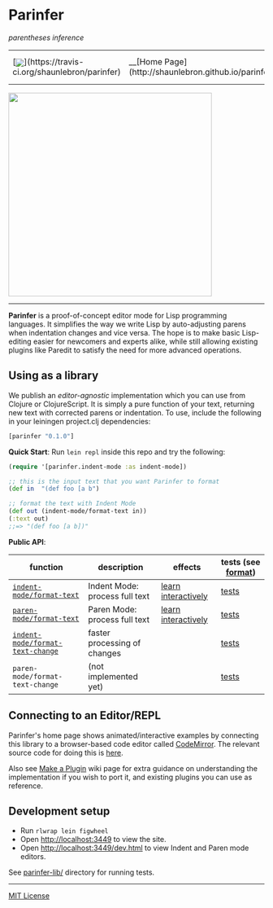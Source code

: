 # Parinfer 

_parentheses inference_

 <table>
<tr>
<td>[<img src="https://travis-ci.org/shaunlebron/parinfer.svg?branch=master" valign="middle">](https://travis-ci.org/shaunlebron/parinfer)</td>
<td>__[Home Page](http://shaunlebron.github.io/parinfer/)__</td>
<td>[Download Plugins](http://shaunlebron.github.io/parinfer/#editor-plugins)</td>
<td>[Make a Plugin](https://github.com/shaunlebron/parinfer/wiki/Make-a-Plugin)</td>
</tr>
</table>

<img src="http://zippy.gfycat.com/WeirdOddBluefintuna.gif" width="400">

---

__Parinfer__ is a proof-of-concept editor mode for Lisp programming languages.
It simplifies the way we write Lisp by auto-adjusting parens when indentation
changes and vice versa.  The hope is to make basic Lisp-editing easier for
newcomers and experts alike, while still allowing existing plugins like Paredit
to satisfy the need for more advanced operations.

[Paredit]:http://danmidwood.com/content/2014/11/21/animated-paredit.html

## Using as a library

We publish an _editor-agnostic_ implementation which you can use from Clojure
or ClojureScript.  It is simply a pure function of your text, returning new
text with corrected parens or indentation.  To use, include the following in
your leiningen project.clj dependencies:

```clj
[parinfer "0.1.0"]
```

__Quick Start__: Run `lein repl` inside this repo and try the following:

```clj
(require '[parinfer.indent-mode :as indent-mode])

;; this is the input text that you want Parinfer to format
(def in  "(def foo [a b")

;; format the text with Indent Mode
(def out (indent-mode/format-text in))
(:text out)
;;=> "(def foo [a b])"
```

__Public API__:

| function                           | description                     | effects                               | tests (see [format][test-format])    |
|------------------------------------|---------------------------------|---------------------------------------|------------------------------|
| [`indent-mode/format-text`]        | Indent Mode: process full text  | [learn interactively][indent-effects] | [tests][indent-tests]        |
| [`paren-mode/format-text`]         | Paren Mode: process full text   | [learn interactively][paren-effects]  | [tests][paren-tests]         |
| [`indent-mode/format-text-change`] | faster processing of changes    |                                       | [tests][indent-change-tests] |
| `paren-mode/format-text-change`    | (not implemented yet)           |                                       | [tests][paren-change-tests]  |

[`indent-mode/format-text`]:https://github.com/shaunlebron/parinfer/blob/master/parinfer-lib/src/parinfer/indent_mode.cljc#L424-L446
[`indent-mode/format-text-change`]:https://github.com/shaunlebron/parinfer/blob/master/parinfer-lib/src/parinfer/indent_mode.cljc#L448-L481
[`paren-mode/format-text`]:https://github.com/shaunlebron/parinfer/blob/master/parinfer-lib/src/parinfer/paren_mode.cljc#L158-L168

[test-format]:https://github.com/shaunlebron/parinfer/tree/master/parinfer-lib/test/parinfer/cases#parinfer-test-cases

[indent-tests]:parinfer-lib/test/parinfer/cases/indent-mode.md
[paren-tests]:parinfer-lib/test/parinfer/cases/paren-mode.md
[indent-change-tests]:parinfer-lib/test/parinfer/cases/indent-mode-change.md
[paren-change-tests]:parinfer-lib/test/parinfer/cases/paren-mode-change.md

[indent-effects]:http://shaunlebron.github.io/parinfer/#indent-how-it-works
[paren-effects]:http://shaunlebron.github.io/parinfer/#fixing-existing-files

## Connecting to an Editor/REPL

Parinfer's home page shows animated/interactive examples by connecting this
library to a browser-based code editor called [CodeMirror]. The relevant source
code for doing this is
[here](https://github.com/shaunlebron/parinfer/blob/master/site-src/parinfer_site/editor_support.cljs).

Also see [Make a Plugin] wiki page for extra guidance on understanding the implementation
if you wish to port it, and existing plugins you can use as reference.

[CodeMirror]:https://codemirror.net/
[Make a Plugin]:https://github.com/shaunlebron/parinfer/wiki/Make-a-Plugin

## Development setup

- Run `rlwrap lein figwheel`
- Open <http://localhost:3449> to view the site.
- Open <http://localhost:3449/dev.html> to view Indent and Paren mode editors.

See [parinfer-lib/](parinfer-lib) directory for running tests.

---

[MIT License](LICENSE.md)
